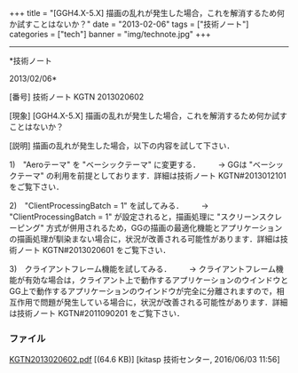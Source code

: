﻿+++
title = "[GGH4.X-5.X] 描画の乱れが発生した場合，これを解消するため何か試すことはないか？"
date = "2013-02-06"
tags = ["技術ノート"]
categories = ["tech"]
banner = "img/technote.jpg"
+++

-----------------------------------------------------------------------------------------------------------------------------

*技術ノート

2013/02/06*


[番号]
技術ノート KGTN 2013020602

[現象]
[GGH4.X-5.X]
描画の乱れが発生した場合，これを解消するため何か試すことはないか？

[説明]
描画の乱れが発生した場合，以下の内容を試して下さい．

1)　"Aeroテーマ" を "ベーシックテーマ" に変更する．
　　→ GGは "ベーシックテーマ"
の利用を前提としております．詳細は技術ノート KGTN#2013012101
をご覧下さい．

2)　"ClientProcessingBatch = 1" を試してみる．
　　→ "ClientProcessingBatch = 1" が設定されると，描画処理に
"スクリーンスクレーピング"
方式が併用されるため，GGの描画の最適化機能とアプリケーションの描画処理が馴染まない場合に，状況が改善される可能性があります．詳細は技術ノート
KGTN#2013020601 をご覧下さい．

3)　クライアントフレーム機能を試してみる．
　　→
クライアントフレーム機能が有効な場合は，クライアント上で動作するアプリケーションのウインドウとGG上で動作するアプリケーションのウインドウが完全に分離されますので，相互作用で問題が発生している場合に，状況が改善される可能性があります．詳細は技術ノート
KGTN#2011090201 をご覧下さい．


### ファイル

 
 


[KGTN2013020602.pdf](http://techreport.kitasp.net/attachments/download/2630/KGTN2013020602.pdf)
 [(64.6 KB)] [kitasp 技術センター, 2016/06/03
11:56]


 


 

